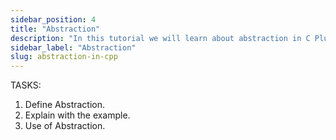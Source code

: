 ```yaml
---
sidebar_position: 4
title: "Abstraction"
description: "In this tutorial we will learn about abstraction in C Plus Plus."
sidebar_label: "Abstraction"
slug: abstraction-in-cpp
---
```


TASKS:

1. Define Abstraction.
2. Explain with the example.
3. Use of Abstraction.
